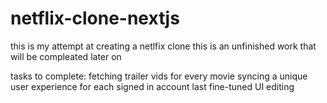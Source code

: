 # netflix-clone-nextjs
this is my attempt at creating a netlfix clone
this is an unfinished work that will be compleated later on 

tasks to complete:
fetching trailer vids for every movie
syncing a unique user experience for each signed in account
last fine-tuned UI editing 

